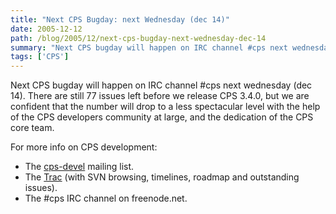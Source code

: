 ```yaml
---
title: "Next CPS Bugday: next Wednesday (dec 14)"
date: 2005-12-12
path: /blog/2005/12/next-cps-bugday-next-wednesday-dec-14
summary: "Next CPS bugday will happen on IRC channel #cps next wednesday (dec 14)."
tags: ['CPS']
---
```


Next CPS bugday will happen on IRC channel #cps next wednesday (dec 14). There are still 77 issues left before we release CPS 3.4.0, but we are confident that the number will drop to a less spectacular level with the help of the CPS developers community at large, and the dedication of the CPS core team.

For more info on CPS development:

<ul><li>The <a href="http://lists.nuxeo.com/mailman/listinfo/cps-devel">cps-devel</a> mailing list.</li>

<li>The <a href="http://svn.nuxeo.org/">Trac</a> (with SVN browsing, timelines, roadmap and outstanding issues).</li>

<li>The #cps IRC channel on freenode.net.</li>

</ul>

